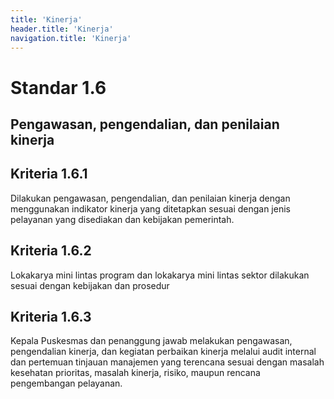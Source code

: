 ```yaml
---
title: 'Kinerja'
header.title: 'Kinerja'
navigation.title: 'Kinerja'
---
```


# Standar 1.6 
## Pengawasan, pengendalian, dan penilaian kinerja 
## Kriteria 1.6.1 
Dilakukan pengawasan, pengendalian, dan penilaian kinerja dengan menggunakan indikator kinerja yang ditetapkan sesuai dengan jenis pelayanan yang disediakan dan kebijakan pemerintah. 
## Kriteria 1.6.2 
Lokakarya mini lintas program dan lokakarya mini lintas sektor dilakukan sesuai dengan kebijakan dan prosedur 
## Kriteria 1.6.3 
Kepala Puskesmas dan penanggung jawab melakukan pengawasan, pengendalian kinerja, dan kegiatan perbaikan kinerja melalui audit internal dan pertemuan tinjauan manajemen yang terencana sesuai dengan masalah kesehatan prioritas, masalah kinerja, risiko, maupun rencana pengembangan pelayanan. 
